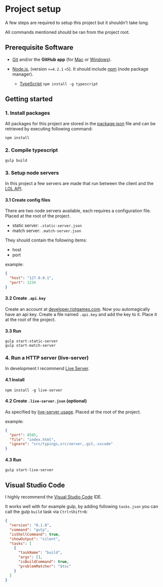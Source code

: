# Project setup

A few steps are required to setup this project but it shouldn't take long.

All commands mentioned should be ran from the project root.

## Prerequisite Software

* [Git](http://git-scm.com) and/or the **GitHub app** (for [Mac](http://mac.github.com) or
  [Windows](http://windows.github.com)).

* [Node.js](http://nodejs.org), (version `>=4.2.1` `<5`). It should include [npm](https://www.npmjs.com/) (node package manager). 
  * [TypeScript](https://www.npmjs.com/package/typescript) `npm install -g typescript`

## Getting started

### 1. Install packages
All packages for this project are stored in the 
[package.json](https://github.com/SteveVanOpstal/LegendBuilder/blob/master/package.json) file and can be
retrieved by executing following command:
```
npm install
```

### 2. Compile typescript
```
gulp build
```

### 3. Setup node servers
In this project a few servers are made that run between the client and the [LOL API](https://developer.riotgames.com/).

#### 3.1 Create config files
There are two node servers available, each requires a configuration file. Placed at the root of the project.
 * static server: `.static-server.json`
 * match server: `.match-server.json`

They should contain the following items:
 * host
 * port

example:
```JSON
{
  "host": "127.0.0.1",
  "port": 1234
}
```

#### 3.2 Create `.api.key`
Create an account at [developer.riotgames.com](https://developer.riotgames.com/). Now you automagically have an api key.
Create a file named `.api.key` and add the key to it. Place it at the root of the project.

#### 3.3 Run
```
gulp start-static-server
gulp start-match-server
```

### 4. Run a HTTP server (live-server)
In development I recommend [Live Server](https://www.npmjs.com/package/live-server).

#### 4.1 Install
```
npm install -g live-server
```

#### 4.2 Create `.live-server.json` (optional)
As specified by [live-server usage](https://github.com/tapio/live-server#usage-from-node). Placed at the root of the project.

example:
```JSON
{
  "port": 8585,
  "file": "index.html",
  "ignore": "src/typings,src/server,.git,.vscode"
}
```

#### 4.3 Run
```
gulp start-live-server
```

## Visual Studio Code
I highly recommend the [Visual Studio Code](https://code.visualstudio.com/) IDE. 

It works well with for example gulp, by adding following `tasks.json` you can call the gulp `build` task via `Ctrl+Shift+B`:

```JSON
{
  "version": "0.1.0",
  "command": "gulp",
  "isShellCommand": true,
  "showOutput": "silent",
  "tasks": [
    {
      "taskName": "build",
      "args": [],
      "isBuildCommand": true,
      "problemMatcher": "$tsc"
    }
  ]
}
```
